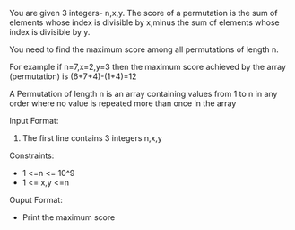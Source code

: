 You are given 3 integers- n,x,y.
The score of a permutation is the sum of elements whose index is divisible by x,minus the sum of elements whose index is divisible by y.

You need to find the maximum score among all permutations of length n.

For example if n=7,x=2,y=3 then the maximum score achieved by the array (permutation) is (6+7+4)-(1+4)=12

A Permutation of length n is an array containing values from 1 to n in any order where no value is repeated more than once in the array


Input Format:
1. The first line contains 3 integers n,x,y

Constraints:
- 1 <=n <= 10^9
- 1 <= x,y <=n

Ouput Format:
- Print the maximum score